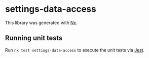# settings-data-access

This library was generated with [Nx](https://nx.dev).

## Running unit tests

Run `nx test settings-data-access` to execute the unit tests via [Jest](https://jestjs.io).
